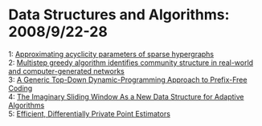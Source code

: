 # Data Structures and Algorithms: 2008/9/22-28  
1: [Approximating acyclicity parameters of sparse hypergraphs](https://doi.org/10.48550/arXiv.0809.3646)  
2: [Multistep greedy algorithm identifies community structure in real-world  and computer-generated networks](https://doi.org/10.48550/arXiv.0809.4398)  
3: [A Generic Top-Down Dynamic-Programming Approach to Prefix-Free Coding](https://doi.org/10.48550/arXiv.0809.4577)  
4: [The Imaginary Sliding Window As a New Data Structure for Adaptive  Algorithms](https://doi.org/10.48550/arXiv.0809.4743)  
5: [Efficient, Differentially Private Point Estimators](https://doi.org/10.48550/arXiv.0809.4794)  